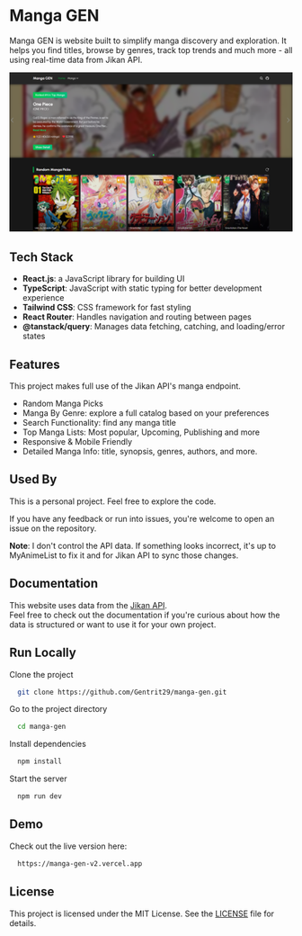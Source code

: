 # Manga GEN

Manga GEN is website built to simplify manga discovery and exploration. It helps you find titles, browse by genres, track top trends and much more - all using real-time data from Jikan API.

![App Screenshot](/public/manga-gen.png)

## Tech Stack

- **React.js**: a JavaScript library for building UI
- **TypeScript**: JavaScript with static typing for better development experience
- **Tailwind CSS**: CSS framework for fast styling
- **React Router**: Handles navigation and routing between pages
- **@tanstack/query**: Manages data fetching, catching, and loading/error states

## Features

This project makes full use of the Jikan API's manga endpoint.

- Random Manga Picks
- Manga By Genre: explore a full catalog based on your preferences
- Search Functionality: find any manga title
- Top Manga Lists: Most popular, Upcoming, Publishing and more
- Responsive & Mobile Friendly
- Detailed Manga Info: title, synopsis, genres, authors, and more.

## Used By

This is a personal project. Feel free to explore the code.

If you have any feedback or run into issues, you're welcome to open an issue on the repository.

**Note**: I don't control the API data. If something looks incorrect, it's up to MyAnimeList to fix it and for Jikan API to sync those changes.

## Documentation

This website uses data from the [Jikan API](https://docs.api.jikan.moe/).  
Feel free to check out the documentation if you're curious about how the data is structured or want to use it for your own project.

## Run Locally

Clone the project

```bash
  git clone https://github.com/Gentrit29/manga-gen.git
```

Go to the project directory

```bash
  cd manga-gen
```

Install dependencies

```bash
  npm install
```

Start the server

```bash
  npm run dev
```

## Demo

Check out the live version here:

```bash
  https://manga-gen-v2.vercel.app
```

## License

This project is licensed under the MIT License. See the [LICENSE](./LICENSE) file for details.
